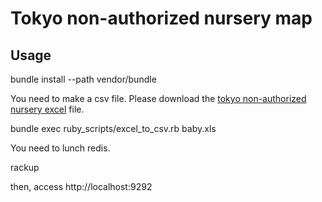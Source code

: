 # Tokyo non-authorized nursery map

## Usage

  bundle install --path vendor/bundle  

You need to make a csv file.
Please download the [tokyo non-authorized nursery excel](http://www.fukushihoken.metro.tokyo.jp/kodomo/hoiku/ninkagai/babyichiran_koukai.html) file.

  bundle exec ruby_scripts/excel_to_csv.rb baby.xls

You need to lunch redis.

  rackup

then, access http://localhost:9292
